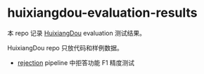 # huixiangdou-evaluation-results

本 repo 记录 [HuixiangDou](https://github.com/InternLM/HuixiangDou) evaluation 测试结果。

HuixiangDou repo 只放代码和样例数据。

* [rejection](./rejection/)  pipeline 中拒答功能 F1 精度测试
